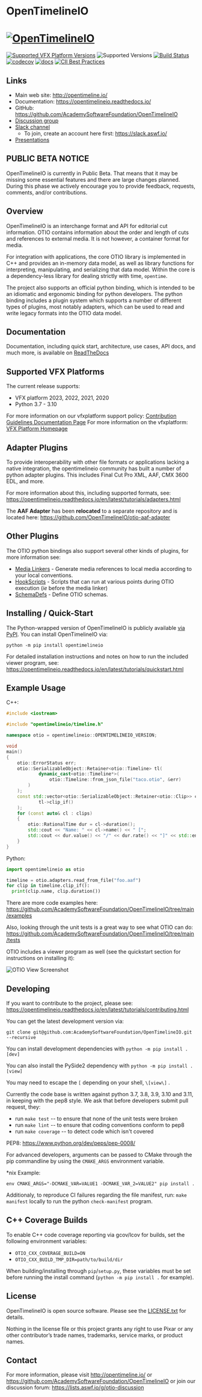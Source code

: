 OpenTimelineIO
=======
[![OpenTimelineIO](docs/_static/OpenTimelineIO@3xDark.png)](http://opentimeline.io)
==============

[![Supported VFX Platform Versions](https://img.shields.io/badge/vfx%20platform-2020--2023-lightgrey.svg)](http://www.vfxplatform.com/)
![Supported Versions](https://img.shields.io/badge/python-3.7%2C%203.8%2C%203.9%2C%203.10%2C%203.11-blue)
[![Build Status](https://github.com/AcademySoftwareFoundation/OpenTimelineIO/actions/workflows/python-package.yml/badge.svg)](https://github.com/AcademySoftwareFoundation/OpenTimelineIO/actions/workflows/python-package.yml)
[![codecov](https://codecov.io/gh/AcademySoftwareFoundation/OpenTimelineIO/branch/main/graph/badge.svg)](https://codecov.io/gh/AcademySoftwareFoundation/OpenTimelineIO)
[![docs](https://readthedocs.org/projects/opentimelineio/badge/?version=latest)](https://opentimelineio.readthedocs.io/en/latest/index.html)
[![CII Best Practices](https://bestpractices.coreinfrastructure.org/projects/2288/badge)](https://bestpractices.coreinfrastructure.org/projects/2288)

Links
-----

* Main web site: http://opentimeline.io/
* Documentation: https://opentimelineio.readthedocs.io/
* GitHub: https://github.com/AcademySoftwareFoundation/OpenTimelineIO
* [Discussion group](https://lists.aswf.io/g/otio-discussion)
* [Slack channel](https://academysoftwarefdn.slack.com/messages/CMQ9J4BQC)
  * To join, create an account here first: https://slack.aswf.io/
* [Presentations](https://github.com/AcademySoftwareFoundation/OpenTimelineIO/wiki/Presentations)

PUBLIC BETA NOTICE
------------------

OpenTimelineIO is currently in Public Beta. That means that it may be missing
some essential features and there are large changes planned. During this phase
we actively encourage you to provide feedback, requests, comments, and/or
contributions.

Overview
--------

OpenTimelineIO is an interchange format and API for editorial cut information.
OTIO contains information about the order and length of cuts and
 references to external media. It is not however, a container format for media.

For integration with applications, the core OTIO library is implemented in C++
and provides an in-memory data model, as well as library functions for
interpreting, manipulating, and serializing that data model. Within the core is
a dependency-less library for dealing strictly with time, `opentime`.

The project also supports an official python binding, which is intended to be
an idiomatic and ergonomic binding for python developers.  The python binding
includes a plugin system which supports a number of different types of plugins,
most notably adapters, which can be used to read and write legacy formats into
the OTIO data model.

Documentation
--------------
Documentation, including quick start, architecture, use cases, API docs, and much more, is available on [ReadTheDocs](https://opentimelineio.readthedocs.io/)

Supported VFX Platforms
-----------------
The current release supports:
- VFX platform 2023, 2022, 2021, 2020
- Python 3.7 - 3.10

For more information on our vfxplatform support policy: [Contribution Guidelines Documentation Page](https://opentimelineio.readthedocs.io/en/latest/tutorials/contributing.html)
For more information on the vfxplatform: [VFX Platform Homepage](https://vfxplatform.com)

Adapter Plugins
---------------

To provide interoperability with other file formats or applications lacking a
native integration, the opentimelineio community has built a number of python
adapter plugins. This includes Final Cut Pro XML, AAF, CMX 3600 EDL, and more.

For more information about this, including supported formats, see: https://opentimelineio.readthedocs.io/en/latest/tutorials/adapters.html

The **AAF Adapter** has been **relocated** to a separate repository and is located here:
https://github.com/OpenTimelineIO/otio-aaf-adapter

Other Plugins
-------------

The OTIO python bindings also support several other kinds of plugins, for more information see:

* [Media Linkers](https://opentimelineio.readthedocs.io/en/latest/tutorials/write-a-media-linker.html) - Generate media references to local media according to your local conventions.
* [HookScripts](https://opentimelineio.readthedocs.io/en/latest/tutorials/write-a-hookscript.html) - Scripts that can run at various points during OTIO execution (_ie_ before the media linker)
* [SchemaDefs](https://opentimelineio.readthedocs.io/en/latest/tutorials/write-a-schemadef.html) - Define OTIO schemas.

Installing / Quick-Start
------------------------

The Python-wrapped version of OpenTimelineIO is publicly available [via PyPI](https://pypi.org/project/OpenTimelineIO/).  You can install OpenTimelineIO via:

`python -m pip install opentimelineio`

For detailed installation instructions and notes on how to run the included viewer program, see: https://opentimelineio.readthedocs.io/en/latest/tutorials/quickstart.html


Example Usage
-------------

C++:

```c++
#include <iostream>

#include "opentimelineio/timeline.h"

namespace otio = opentimelineio::OPENTIMELINEIO_VERSION;

void
main()
{
    otio::ErrorStatus err;
    otio::SerializableObject::Retainer<otio::Timeline> tl(
            dynamic_cast<otio::Timeline*>(
                otio::Timeline::from_json_file("taco.otio", &err)
        )
    );
    const std::vector<otio::SerializableObject::Retainer<otio::Clip>> clips = (
            tl->clip_if()
    );
    for (const auto& cl : clips)
    {
        otio::RationalTime dur = cl->duration();
        std::cout << "Name: " << cl->name() << " [";
        std::cout << dur.value() << "/" << dur.rate() << "]" << std::endl;
    }
}
```

Python:

```python
import opentimelineio as otio

timeline = otio.adapters.read_from_file("foo.aaf")
for clip in timeline.clip_if():
  print(clip.name, clip.duration())
```

There are more code examples here: https://github.com/AcademySoftwareFoundation/OpenTimelineIO/tree/main/examples

Also, looking through the unit tests is a great way to see what OTIO can do:
https://github.com/AcademySoftwareFoundation/OpenTimelineIO/tree/main/tests

OTIO includes a viewer program as well (see the quickstart section for instructions on installing it):

![OTIO View Screenshot](docs/_static/otioview.png)

Developing
----------

If you want to contribute to the project, please see: https://opentimelineio.readthedocs.io/en/latest/tutorials/contributing.html

You can get the latest development version via:

`git clone git@github.com:AcademySoftwareFoundation/OpenTimelineIO.git --recursive `

You can install development dependencies with `python -m pip install .[dev]`

You can also install the PySide2 dependency with `python -m pip install .[view]`

You may need to escape the `[` depending on your shell, `\[view\]` .

Currently the code base is written against python 3.7, 3.8, 3.9, 3.10 and 3.11,
in keeping with the pep8 style.  We ask that before developers submit pull
request, they:

- run `make test` -- to ensure that none of the unit tests were broken
- run `make lint` -- to ensure that coding conventions conform to pep8
- run `make coverage` -- to detect code which isn't covered

PEP8: https://www.python.org/dev/peps/pep-0008/

For advanced developers, arguments can be passed to CMake through the pip
commandline by using the `CMAKE_ARGS` environment variable.

*nix Example:

`env CMAKE_ARGS="-DCMAKE_VAR=VALUE1 -DCMAKE_VAR_2=VALUE2" pip install .`

Additionaly, to reproduce CI failures regarding the file manifest, run:
`make manifest` locally to run the python `check-manifest` program.

## C++ Coverage Builds

To enable C++ code coverage reporting via gcov/lcov for builds, set the
following environment variables:

- `OTIO_CXX_COVERAGE_BUILD=ON`
- `OTIO_CXX_BUILD_TMP_DIR=path/to/build/dir`

When building/installing through `pip`/`setup.py`, these variables must be set
before running the install command (`python -m pip install .` for example).

License
-------
OpenTimelineIO is open source software. Please see the [LICENSE.txt](LICENSE.txt) for details.

Nothing in the license file or this project grants any right to use Pixar or any other contributor’s trade names, trademarks, service marks, or product names.

Contact
-------

For more information, please visit http://opentimeline.io/
or https://github.com/AcademySoftwareFoundation/OpenTimelineIO
or join our discussion forum: https://lists.aswf.io/g/otio-discussion

